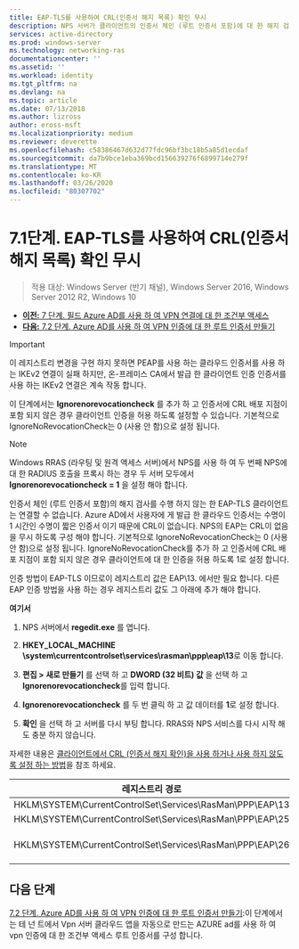 ```yaml
---
title: EAP-TLS를 사용하여 CRL(인증서 해지 목록) 확인 무시
description: NPS 서버가 클라이언트의 인증서 체인 (루트 인증서 포함)에 대 한 해지 검사를 완료 하 고 인증서가 해지 되었는지 확인 하지 않는 한 EAP-TLS 클라이언트는 연결할 수 없습니다.
services: active-directory
ms.prod: windows-server
ms.technology: networking-ras
documentationcenter: ''
ms.assetid: ''
ms.workload: identity
ms.tgt_pltfrm: na
ms.devlang: na
ms.topic: article
ms.date: 07/13/2018
ms.author: lizross
author: eross-msft
ms.localizationpriority: medium
ms.reviewer: deverette
ms.openlocfilehash: c58386467d632d77fdc96bf3bc18b5a85d1ecdaf
ms.sourcegitcommit: da7b9bce1eba369bcd156639276f6899714e279f
ms.translationtype: MT
ms.contentlocale: ko-KR
ms.lasthandoff: 03/26/2020
ms.locfileid: "80307702"
---
```

# <a name="step-71-configure-eap-tls-to-ignore-certificate-revocation-list-crl-checking"></a>7\.1단계. EAP-TLS를 사용하여 CRL(인증서 해지 목록) 확인 무시

>적용 대상: Windows Server (반기 채널), Windows Server 2016, Windows Server 2012 R2, Windows 10

- [**이전:** 7 단계. 필드 Azure AD를 사용 하 여 VPN 연결에 대 한 조건부 액세스](ad-ca-vpn-connectivity-windows10.md)
- [**다음:** 7.2 단계. Azure AD를 사용 하 여 VPN 인증에 대 한 루트 인증서 만들기](vpn-create-root-cert-for-vpn-auth-azure-ad.md)

>[!IMPORTANT]
>이 레지스트리 변경을 구현 하지 못하면 PEAP를 사용 하는 클라우드 인증서를 사용 하는 IKEv2 연결이 실패 하지만, 온-프레미스 CA에서 발급 한 클라이언트 인증 인증서를 사용 하는 IKEv2 연결은 계속 작동 합니다.

이 단계에서는 **Ignorenorevocationcheck** 를 추가 하 고 인증서에 CRL 배포 지점이 포함 되지 않은 경우 클라이언트 인증을 허용 하도록 설정할 수 있습니다. 기본적으로 IgnoreNoRevocationCheck는 0 (사용 안 함)으로 설정 됩니다.

>[!NOTE]
>Windows RRAS (라우팅 및 원격 액세스 서버)에서 NPS를 사용 하 여 두 번째 NPS에 대 한 RADIUS 호출을 프록시 하는 경우 두 서버 모두에서 **Ignorenorevocationcheck = 1** 을 설정 해야 합니다.

인증서 체인 (루트 인증서 포함)의 해지 검사를 수행 하지 않는 한 EAP-TLS 클라이언트는 연결할 수 없습니다. Azure AD에서 사용자에 게 발급 한 클라우드 인증서는 수명이 1 시간인 수명이 짧은 인증서 이기 때문에 CRL이 없습니다. NPS의 EAP는 CRL이 없음을 무시 하도록 구성 해야 합니다. 기본적으로 IgnoreNoRevocationCheck는 0 (사용 안 함)으로 설정 됩니다. IgnoreNoRevocationCheck를 추가 하 고 인증서에 CRL 배포 지점이 포함 되지 않은 경우 클라이언트에 대 한 인증을 허용 하도록 1로 설정 합니다. 

인증 방법이 EAP-TLS 이므로이 레지스트리 값은 EAP\13. 에서만 필요 합니다. 다른 EAP 인증 방법을 사용 하는 경우 레지스트리 값도 그 아래에 추가 해야 합니다. 

**여기서**

1. NPS 서버에서 **regedit.exe** 를 엽니다.

2. **HKEY_LOCAL_MACHINE \system\currentcontrolset\services\rasman\ppp\eap\13**로 이동 합니다.

3. **편집 > 새로 만들기** 를 선택 하 고 **DWORD (32 비트) 값** 을 선택 하 고 **Ignorenorevocationcheck**를 입력 합니다.

4. **Ignorenorevocationcheck** 를 두 번 클릭 하 고 값 데이터를 **1**로 설정 합니다.

5. **확인** 을 선택 하 고 서버를 다시 부팅 합니다. RRAS와 NPS 서비스를 다시 시작 해도 충분 하지 않습니다.

자세한 내용은 [클라이언트에서 CRL (인증서 해지 확인)을 사용 하거나 사용 하지 않도록 설정 하는 방법](https://technet.microsoft.com/library/bb680540.aspx)을 참조 하세요.


|레지스트리 경로  |EAP 확장  |
|---------|---------|
|HKLM\SYSTEM\CurrentControlSet\Services\RasMan\PPP\EAP\13     |EAP-TLS         |
|HKLM\SYSTEM\CurrentControlSet\Services\RasMan\PPP\EAP\25     |PEAP         |
|HKLM\SYSTEM\CurrentControlSet\Services\RasMan\PPP\EAP\26     |EAP-MSCHAP v2         |

## <a name="next-steps"></a>다음 단계

[7.2 단계. Azure AD를 사용 하 여 VPN 인증에 대 한 루트 인증서 만들기](vpn-create-root-cert-for-vpn-auth-azure-ad.md):이 단계에서는 테 넌 트에서 Vpn 서버 클라우드 앱을 자동으로 만드는 AZURE ad를 사용 하 여 vpn 인증에 대 한 조건부 액세스 루트 인증서를 구성 합니다.
